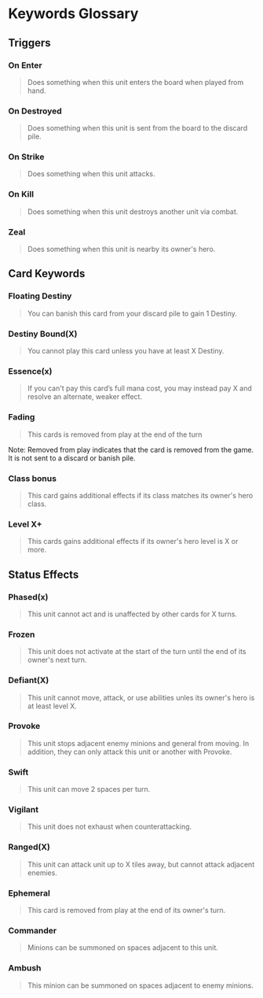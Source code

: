 # Keywords Glossary

## Triggers

### On Enter

> Does something when this unit enters the board when played from hand.

### On Destroyed

> Does something when this unit is sent from the board to the discard pile.

### On Strike

> Does something when this unit attacks.

### On Kill

> Does something when this unit destroys another unit via combat.

### Zeal

> Does something when this unit is nearby its owner's hero.

## Card Keywords

### Floating Destiny

> You can banish this card from your discard pile to gain 1 Destiny.

### Destiny Bound(X)

> You cannot play this card unless you have at least X Destiny.

### Essence(x)

> If you can't pay this card’s full mana cost, you may instead pay X and resolve an alternate, weaker effect.

### Fading

> This cards is removed from play at the end of the turn

Note: Removed from play indicates that the card is removed from the game. It is not sent to a discard or banish pile.

### Class bonus

> This card gains additional effects if its class matches its owner's hero class.

### Level X+

> This cards gains additional effects if its owner's hero level is X or more.

## Status Effects

### Phased(x)

>  This unit cannot act and is unaffected by other cards for X turns.

### Frozen

>  This unit does not activate at the start of the turn until the end of its owner's next turn.

### Defiant(X)

>  This unit cannot move, attack, or use abilities unles its owner's hero is at least level X.

### Provoke

> This unit stops adjacent enemy minions and general from moving. In addition, they can only attack this unit or another with Provoke.

### Swift

> This unit can move 2 spaces per turn.

### Vigilant

> This unit does not exhaust when counterattacking.

### Ranged(X)

> This unit can attack unit up to X tiles away, but cannot attack adjacent enemies.

### Ephemeral

> This card is removed from play at the end of its owner's turn.

### Commander

> Minions can be summoned on spaces adjacent to this unit.

### Ambush

> This minion can be summoned on spaces adjacent to enemy minions.